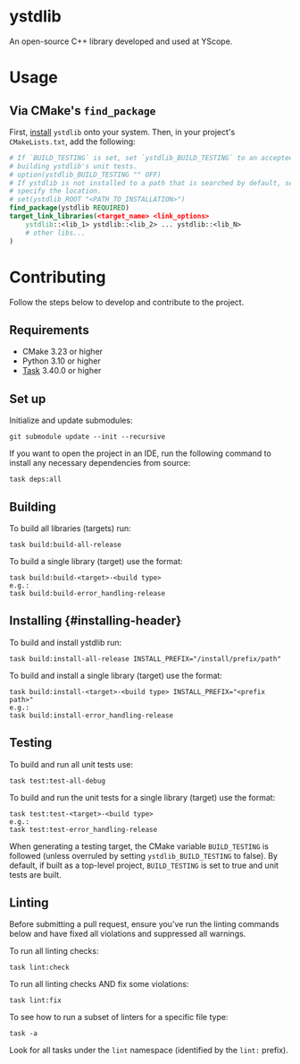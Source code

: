 # ystdlib

An open-source C++ library developed and used at YScope.

# Usage

## Via CMake's `find_package`

First, [install](#installing-header) `ystdlib` onto your system. Then, in your project's `CMakeLists.txt`,
add the following:

```cmake
# If `BUILD_TESTING` is set, set `ystdlib_BUILD_TESTING` to an accepted `FALSE` class value to skip
# building ystdlib's unit tests.
# option(ystdlib_BUILD_TESTING "" OFF)
# If ystdlib is not installed to a path that is searched by default, set `ystdlib_ROOT` to manually
# specify the location.
# set(ystdlib_ROOT "<PATH_TO_INSTALLATION>")
find_package(ystdlib REQUIRED)
target_link_libraries(<target_name> <link_options>
    ystdlib::<lib_1> ystdlib::<lib_2> ... ystdlib::<lib_N>
    # other libs...
)
```

# Contributing
Follow the steps below to develop and contribute to the project.

## Requirements

* CMake 3.23 or higher
* Python 3.10 or higher
* [Task] 3.40.0 or higher

## Set up
Initialize and update submodules:
```shell
git submodule update --init --recursive
```

If you want to open the project in an IDE, run the following command to install any necessary
dependencies from source:

```shell
task deps:all
```

## Building

To build all libraries (targets) run:

```shell
task build:build-all-release
```

To build a single library (target) use the format:

```shell
task build:build-<target>-<build type>
e.g.:
task build:build-error_handling-release
```

## Installing {#installing-header}

To build and install ystdlib run:

```shell
task build:install-all-release INSTALL_PREFIX="/install/prefix/path"
```

To build and install a single library (target) use the format:

```shell
task build:install-<target>-<build type> INSTALL_PREFIX="<prefix path>"
e.g.:
task build:install-error_handling-release
```

## Testing

To build and run all unit tests use:

```shell
task test:test-all-debug
```

To build and run the unit tests for a single library (target) use the format:

```shell
task test:test-<target>-<build type>
e.g.:
task test:test-error_handling-release
```

When generating a testing target, the CMake variable `BUILD_TESTING` is followed (unless overruled
by setting `ystdlib_BUILD_TESTING` to false). By default, if built as a top-level project,
`BUILD_TESTING` is set to true and unit tests are built.

## Linting
Before submitting a pull request, ensure you’ve run the linting commands below and have fixed all
violations and suppressed all warnings.

To run all linting checks:
```shell
task lint:check
```

To run all linting checks AND fix some violations:
```shell
task lint:fix
```

To see how to run a subset of linters for a specific file type:
```shell
task -a
```
Look for all tasks under the `lint` namespace (identified by the `lint:` prefix).

[Task]: https://taskfile.dev
